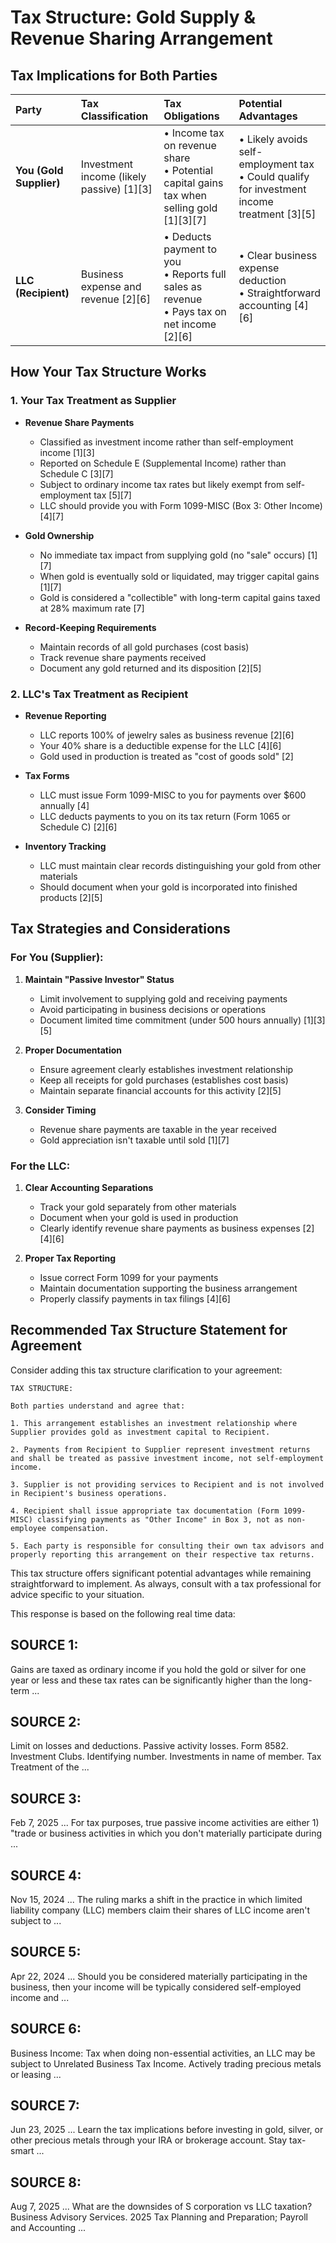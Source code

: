 # Tax Structure: Gold Supply & Revenue Sharing Arrangement

## Tax Implications for Both Parties

| **Party** | **Tax Classification** | **Tax Obligations** | **Potential Advantages** |
|:----------|:----------------------|:-------------------|:-------------------------|
| **You (Gold Supplier)** | Investment income (likely passive) [1][3] | • Income tax on revenue share<br>• Potential capital gains tax when selling gold [1][3][7] | • Likely avoids self-employment tax<br>• Could qualify for investment income treatment [3][5] |
| **LLC (Recipient)** | Business expense and revenue [2][6] | • Deducts payment to you<br>• Reports full sales as revenue<br>• Pays tax on net income [2][6] | • Clear business expense deduction<br>• Straightforward accounting [4][6] |

## How Your Tax Structure Works

### 1. Your Tax Treatment as Supplier

* **Revenue Share Payments**
  * Classified as investment income rather than self-employment income [1][3]
  * Reported on Schedule E (Supplemental Income) rather than Schedule C [3][7]
  * Subject to ordinary income tax rates but likely exempt from self-employment tax [5][7]
  * LLC should provide you with Form 1099-MISC (Box 3: Other Income) [4][7]

* **Gold Ownership**
  * No immediate tax impact from supplying gold (no "sale" occurs) [1][7]
  * When gold is eventually sold or liquidated, may trigger capital gains [1][7]
  * Gold is considered a "collectible" with long-term capital gains taxed at 28% maximum rate [7]

* **Record-Keeping Requirements**
  * Maintain records of all gold purchases (cost basis)
  * Track revenue share payments received
  * Document any gold returned and its disposition [2][5]

### 2. LLC's Tax Treatment as Recipient

* **Revenue Reporting**
  * LLC reports 100% of jewelry sales as business revenue [2][6]
  * Your 40% share is a deductible expense for the LLC [4][6]
  * Gold used in production is treated as "cost of goods sold" [2]

* **Tax Forms**
  * LLC must issue Form 1099-MISC to you for payments over $600 annually [4]
  * LLC deducts payments to you on its tax return (Form 1065 or Schedule C) [2][6]

* **Inventory Tracking**
  * LLC must maintain clear records distinguishing your gold from other materials
  * Should document when your gold is incorporated into finished products [2][5]

## Tax Strategies and Considerations

### For You (Supplier):

1. **Maintain "Passive Investor" Status**
   * Limit involvement to supplying gold and receiving payments
   * Avoid participating in business decisions or operations
   * Document limited time commitment (under 500 hours annually) [1][3][5]

2. **Proper Documentation**
   * Ensure agreement clearly establishes investment relationship
   * Keep all receipts for gold purchases (establishes cost basis)
   * Maintain separate financial accounts for this activity [2][5]

3. **Consider Timing**
   * Revenue share payments are taxable in the year received
   * Gold appreciation isn't taxable until sold [1][7]

### For the LLC:

1. **Clear Accounting Separations**
   * Track your gold separately from other materials
   * Document when your gold is used in production
   * Clearly identify revenue share payments as business expenses [2][4][6]

2. **Proper Tax Reporting**
   * Issue correct Form 1099 for your payments
   * Maintain documentation supporting the business arrangement
   * Properly classify payments in tax filings [4][6]

## Recommended Tax Structure Statement for Agreement

Consider adding this tax structure clarification to your agreement:

```
TAX STRUCTURE:

Both parties understand and agree that:

1. This arrangement establishes an investment relationship where Supplier provides gold as investment capital to Recipient.

2. Payments from Recipient to Supplier represent investment returns and shall be treated as passive investment income, not self-employment income.

3. Supplier is not providing services to Recipient and is not involved in Recipient's business operations.

4. Recipient shall issue appropriate tax documentation (Form 1099-MISC) classifying payments as "Other Income" in Box 3, not as non-employee compensation.

5. Each party is responsible for consulting their own tax advisors and properly reporting this arrangement on their respective tax returns.
```

This tax structure offers significant potential advantages while remaining straightforward to implement. As always, consult with a tax professional for advice specific to your situation.

This response is based on the following real time data:

## SOURCE 1:
Gains are taxed as ordinary income if you hold the gold or silver for one year or less and these tax rates can be significantly higher than the long-term ...

## SOURCE 2:
Limit on losses and deductions. Passive activity losses. Form 8582. Investment Clubs. Identifying number. Investments in name of member. Tax Treatment of the ...

## SOURCE 3:
Feb 7, 2025 ... For tax purposes, true passive income activities are either 1) "trade or business activities in which you don't materially participate during ...

## SOURCE 4:
Nov 15, 2024 ... The ruling marks a shift in the practice in which limited liability company (LLC) members claim their shares of LLC income aren't subject to ...

## SOURCE 5:
Apr 22, 2024 ... Should you be considered materially participating in the business, then your income will be typically considered self-employed income and ...

## SOURCE 6:
Business Income: Tax when doing non-essential activities, an LLC may be subject to Unrelated Business Tax Income. Actively trading precious metals or leasing ...

## SOURCE 7:
Jun 23, 2025 ... Learn the tax implications before investing in gold, silver, or other precious metals through your IRA or brokerage account. Stay tax-smart ...

## SOURCE 8:
Aug 7, 2025 ... What are the downsides of S corporation vs LLC taxation? Business Advisory Services. 2025 Tax Planning and Preparation; Payroll and Accounting ...
